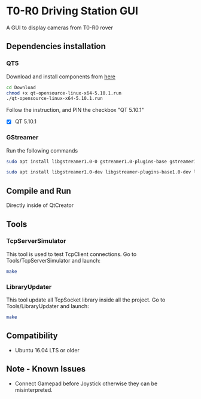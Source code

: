 # T0-R0 Driving Station GUI

A GUI to display cameras from T0-R0 rover

## Dependencies installation

### QT5
  Download and install components from <a href="https://download.qt.io/official_releases/qt/5.10/5.10.1/">here</a>

```bash
cd Download
chmod +x qt-opensource-linux-x64-5.10.1.run
./qt-opensource-linux-x64-5.10.1.run
```

<h> Follow the instruction, and PIN the checkbox "QT 5.10.1" </h>
 - [x] QT 5.10.1

### GStreamer
Run the following commands
```bash
sudo apt install libgstreamer1.0-0 gstreamer1.0-plugins-base gstreamer1.0-plugins-good gstreamer1.0-plugins-bad gstreamer1.0-plugins-ugly gstreamer1.0-libav gstreamer1.0-doc gstreamer1.0-tools
```
```bash
sudo apt install libgstreamer1.0-dev libgstreamer-plugins-base1.0-dev libqt5gstreamer-dev
```


## Compile and Run
Directly inside of QtCreator

## Tools
### TcpServerSimulator
This tool is used to test TcpClient connections.
Go to Tools/TcpServerSimulator and launch:
```bash
make
```
### LibraryUpdater
This tool update all TcpSocket library inside all the project.
Go to Tools/LibraryUpdater and launch:
```bash
make
```

## Compatibility
- Ubuntu 16.04 LTS or older

## Note - Known Issues
- Connect Gamepad before Joystick otherwise they can be misinterpreted.
